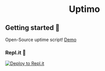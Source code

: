 <div align="center">
   <h1>Uptimo</h1>
 </div>
 
 ## Getting started 🍭
Open-Source uptime script! [Demo](https://uptimo.xhyrom.repl.co/)

### Repl.it 💼
[![Deploy to Repl.it](https://repl.it/badge/github/xHyroM/uptimo)](https://repl.it/github/xHyroM/uptimo)
